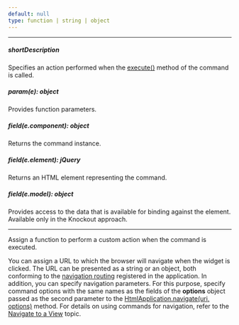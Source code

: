 ```yaml
---
default: null
type: function | string | object
---
```

---
##### shortDescription
Specifies an action performed when the [execute()](/api-reference/40%20SPA%20Framework/Markup%20Components/dxCommand/3%20Methods/execute().md '/Documentation/ApiReference/SPA_Framework/Markup_Components/dxCommand/Methods/#execute') method of the command is called.

##### param(e): object
Provides function parameters.

##### field(e.component): object
Returns the command instance.

##### field(e.element): jQuery
Returns an HTML element representing the command.

##### field(e.model): object
Provides access to the data that is available for binding against the element. Available only in the Knockout approach.

---
Assign a function to perform a custom action when the command is executed.

You can assign a URL to which the browser will navigate when the widget is clicked. The URL can be presented as a string or an object, both conforming to the [navigation routing](/concepts/40%20SPA%20Framework/3%20Navigation%20and%20Routing/1%20Declare%20a%20Routing.md '/Documentation/Guide/SPA_Framework/Navigation_and_Routing/#Declare_a_Routing') registered in the application. In addition, you can specify navigation parameters. For this purpose, specify command options with the same names as the fields of the **options** object passed as the second parameter to the [HtmlApplication.navigate(uri, options)](/api-reference/40%20SPA%20Framework/HtmlApplication/3%20Methods/navigate(uri_options).md '/Documentation/ApiReference/SPA_Framework/HtmlApplication/Methods/#navigateuri_options') method. For details on using commands for navigation, refer to the [Navigate to a View](/concepts/40%20SPA%20Framework/3%20Navigation%20and%20Routing/2%20Navigate%20to%20a%20View.md '/Documentation/Guide/SPA_Framework/Navigation_and_Routing/#Navigate_to_a_View') topic.